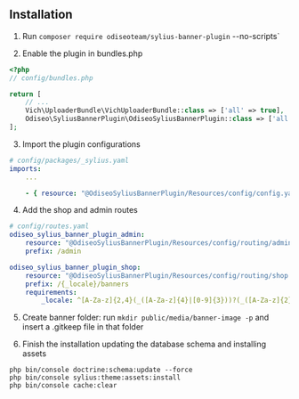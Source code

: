 ## Installation

1. Run `composer require odiseoteam/sylius-banner-plugin` --no-scripts`

2. Enable the plugin in bundles.php

```php
<?php
// config/bundles.php

return [
    // ...
    Vich\UploaderBundle\VichUploaderBundle::class => ['all' => true],
    Odiseo\SyliusBannerPlugin\OdiseoSyliusBannerPlugin::class => ['all' => true],
];
```

3. Import the plugin configurations

```yml
# config/packages/_sylius.yaml
imports:
    ...

    - { resource: "@OdiseoSyliusBannerPlugin/Resources/config/config.yaml" }
```

4. Add the shop and admin routes

```yml
# config/routes.yaml
odiseo_sylius_banner_plugin_admin:
    resource: "@OdiseoSyliusBannerPlugin/Resources/config/routing/admin.yaml"
    prefix: /admin

odiseo_sylius_banner_plugin_shop:
    resource: "@OdiseoSyliusBannerPlugin/Resources/config/routing/shop.yaml"
    prefix: /{_locale}/banners
    requirements:
        _locale: ^[A-Za-z]{2,4}(_([A-Za-z]{4}|[0-9]{3}))?(_([A-Za-z]{2}|[0-9]{3}))?$
```

5. Create banner folder: run `mkdir public/media/banner-image -p` and insert a .gitkeep file in that folder

6. Finish the installation updating the database schema and installing assets

```
php bin/console doctrine:schema:update --force
php bin/console sylius:theme:assets:install
php bin/console cache:clear
```
